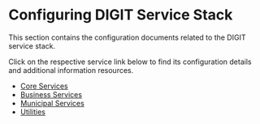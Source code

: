 # Configuring DIGIT Service Stack

This section contains the configuration documents related to the DIGIT service stack.

Click on the respective service link below to find its configuration details and additional information resources.

* [Core Services](broken-reference)
* [Business Services](business-services/)
* [Municipal Services](municipal-services/)
* [Utilities](utilities.md)
